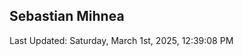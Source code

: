 <h2>Sebastian Mihnea</h2>

<!--RECENT_ACTIVITY:start-->
<!--RECENT_ACTIVITY:end-->
<!--RECENT_ACTIVITY:last_update-->
Last Updated: Saturday, March 1st, 2025, 12:39:08 PM
<!--RECENT_ACTIVITY:last_update_end-->

<!---LOL-STATS-START-HERE--->
<!---LOL-STATS-END-HERE--->
